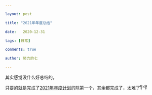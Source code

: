```yaml
---

layout: post

title: "2021年年度总结"

date:   2020-12-31

tags: [日常]

comments: true

author: 努力的七

---
```


其实感觉没什么好总结的，

只要的就是完成了[2021年年度计划]()的除第一个，其余都完成了，太难了꒦ິ^꒦ິ
